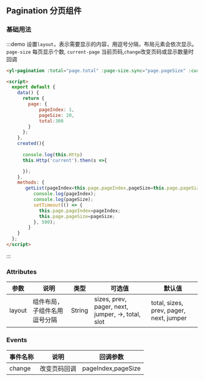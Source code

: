 ## Pagination 分页组件


### 基础用法
:::demo 设置`layout`，表示需要显示的内容，用逗号分隔，布局元素会依次显示。`page-size` 每页显示个数, `current-page` 当前页码,`change`改变页码或显示数量时回调
```html
<yl-pagination :total="page.total" :page-size.sync="page.pageSize" :current-page.sync="page.pageIndex" @change="getList"></yl-pagination>

<script>
  export default {
    data() {
      return {
        page: {
            pageIndex: 1,
            pageSize: 20,
            total:300
        }
      };
    },
    created(){
      
      console.log(this.Http)
      this.Http('current').then(s =>{

      });
    },
    methods: {
       getList(pageIndex=this.page.pageIndex,pageSize=this.page.pageSize){
          console.log(pageIndex);
          console.log(pageSize);
          setTimeout(() => {
            this.page.pageIndex=pageIndex;
            this.page.pageSize=pageSize;
          }, 500);
        }
    }
  };
</script>
```
:::

### Attributes
| 参数      | 说明          | 类型      | 可选值                           | 默认值  |
|---------- |-------------- |---------- |--------------------------------  |-------- |
| layout   | 组件布局，子组件名用逗号分隔 | String |sizes, prev, pager, next, jumper, ->, total, slot | total, sizes, prev, pager, next, jumper |


### Events
| 事件名称      | 说明    | 回调参数      |
|---------- |-------- |---------- |
| change  | 改变页码回调 |  pageIndex,pageSize |